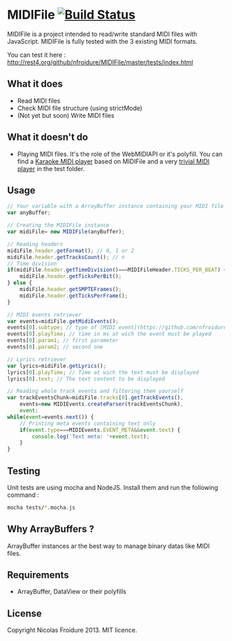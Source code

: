MIDIFile [![Build Status](https://travis-ci.org/nfroidure/MIDIFile.png?branch=master)](https://travis-ci.org/nfroidure/MIDIFile)
============

MIDIFile is a project intended to read/write standard MIDI files with JavaScript. MIDIFile is fully tested with the 3 existing MIDI formats.

You can test it here : http://rest4.org/github/nfroidure/MIDIFile/master/tests/index.html

What it does
-------------
* Read MIDI files
* Check MIDI file structure (using strictMode)
*	(Not yet but soon) Write MIDI files

What it doesn't do
-------------
*	Playing MIDI files. It's the role of the WebMIDIAPI or it's polyfill. You can find a [Karaoke MIDI player](http://midiwebkaraoke.com) based on MIDIFile and a very [trivial MIDI player](rest4.org/github/nfroidure/MidiFile/master/tests/index.html) in the test folder.

Usage
-------------
```js
// Your variable with a ArrayBuffer instance containing your MIDI file
var anyBuffer;

// Creating the MIDIFile instance
var midiFile= new MIDIFile(anyBuffer);

// Reading headers
midiFile.header.getFormat(); // 0, 1 or 2
midiFile.header.getTracksCount(); // n
// Time division
if(midiFile.header.getTimeDivision()===MIDIFileHeader.TICKS_PER_BEAT) {
	midiFile.header.getTicksPerBit();
} else {
	midiFile.header.getSMPTEFrames();
	midiFile.header.getTicksPerFrame();
}

// MIDI events retriever
var events=midiFile.getMidiEvents();
events[0].subtype; // type of [MIDI event](https://github.com/nfroidure/MIDIFile/blob/master/src/MIDIEvents.js#L34)
events[0].playTime; // time in ms at wich the event must be played
events[0].param1; // first parameter
events[0].param2; // second one

// Lyrics retriever
var lyrics=midiFile.getLyrics();
lyrics[0].playTime; // Time at wich the text must be displayed
lyrics[0].text; // The text content to be displayed

// Reading whole track events and filtering them yourself
var trackEventsChunk=midiFile.tracks[0].getTrackEvents(),
	events=new MIDIEvents.createParser(trackEventsChunk),
	event;
while(event=events.next()) {
	// Printing meta events containing text only
	if(event.type===MIDIEvents.EVENT_META&&event.text) {
		console.log('Text meta: '+event.text);
	}
}
```

Testing
-------------
Unit tests are using mocha and NodeJS. Install them and run the following command :

```bash
mocha tests/*.mocha.js
```

Why ArrayBuffers ?
-------------
ArrayBuffer instances ar the best way to manage binary datas like MIDI files.

Requirements
-------------
* ArrayBuffer, DataView or their polyfills

License
-------
Copyright Nicolas Froidure 2013. MIT licence.
